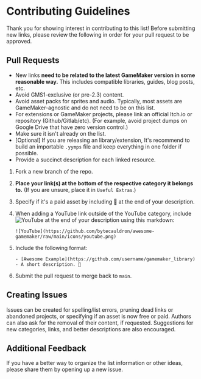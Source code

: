 # Contributing Guidelines

Thank you for showing interest in contributing to this list! Before submitting new links, please review the following in order for your pull request to be approved.

## Pull Requests

- New links **need to be related to the latest GameMaker version in some reasonable way.** This includes compatible libraries, guides, blog posts, etc.
- Avoid GMS1-exclusive (or pre-2.3) content.
- Avoid asset packs for sprites and audio. Typically, most assets are GameMaker-agnostic and do not need to be on this list.
- For extensions or GameMaker projects, please link an official Itch.io or repository (Github/Gitlab/etc). (For example, avoid project dumps on Google Drive that have zero version control.)
- Make sure it isn't already on the list.
- [Optional] If you are releasing an library/extension, It's recommend to build an importable `.yymps` file and keep everything in one folder if possible.
- Provide a succinct description for each linked resource.

1. Fork a new branch of the repo.

2. **Place your link(s) at the bottom of the respective category it belongs to.** (If you are unsure, place it in `Useful Extras`.)

3. Specify if it's a paid asset by including 💸 at the end of your description.

4. When adding a YouTube link outside of the YouTube category, include ![YouTube](https://github.com/bytecauldron/awesome-gamemaker/raw/main/icons/youtube.png) at the end of your description using this markdown:

   `![YouTube](https://github.com/bytecauldron/awesome-gamemaker/raw/main/icons/youtube.png)`

5. Include the following format:
   
   `- [Awesome Example](https://github.com/username/gamemaker_library) - A short description. 💸`

6. Submit the pull request to merge back to `main`.

## Creating Issues

Issues can be created for spelling/list errors, pruning dead links or abandoned projects, or specifying if an asset is now free or paid.
Authors can also ask for the removal of their content, if requested. Suggestions for new categories, links, and better descriptions are also encouraged.

## Additional Feedback

If you have a better way to organize the list information or other ideas, please share them by opening up a new issue.
